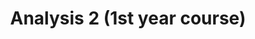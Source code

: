 ---
title: "Analysis 2 (1st year course)"
collection: teaching
type: "Teaching Assistance"
# permalink: /teaching/2014-spring-teaching-1
venue: "Technical University Darmstadt"
start_date: 2018-04-01
end_date: 2018-09-30
# location: "City, Country"


# This is a description of a teaching experience. You can use markdown like any other post.

# Heading 1
# ======

# Heading 2
# ======

# Heading 3
# ======

---